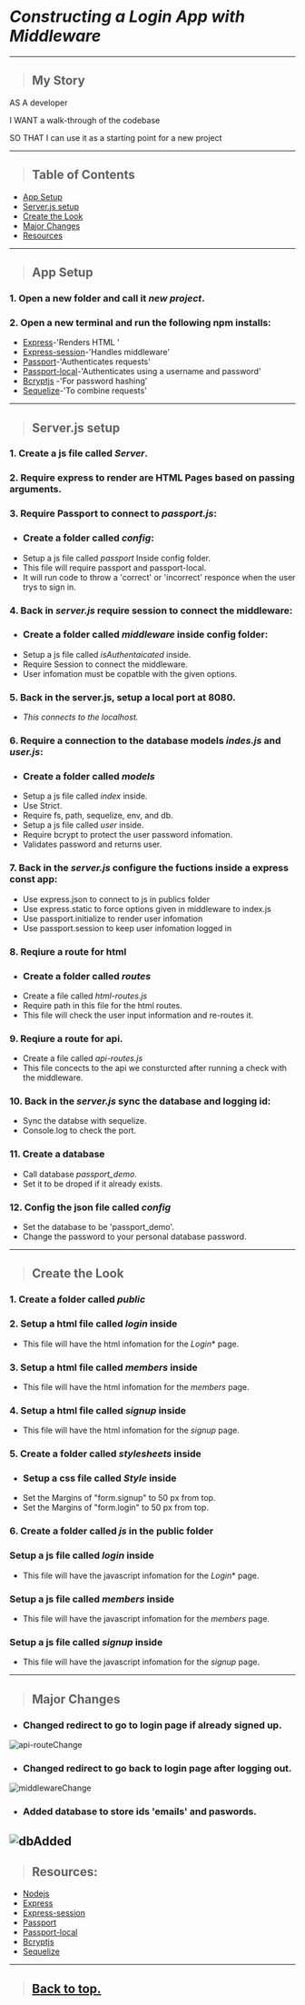 # *Constructing a Login App with Middleware*
---
> ## **My Story**

AS A developer

I WANT a walk-through of the codebase

SO THAT I can use it as a starting point for a new project

---
> ## **Table of Contents**
* [App Setup](#App-Setup)
* [Server.js setup](#Server.js-setup)
* [Create the Look](#Create-the-Look)
* [Major Changes](#Major-Changes)
* [Resources](#Resources)
---
>## **App Setup**

### 1. Open a new folder and call it *new project*.
### 2. Open a new terminal and run the following npm installs: 
 * [Express](https://www.npmjs.com/package/express)-'Renders HTML '
 * [Express-session](https://www.npmjs.com/package/express-session)-'Handles middleware'
 * [Passport](https://www.npmjs.com/package/passport)-'Authenticates requests'
 * [Passport-local](https://www.npmjs.com/package/passport-local)-'Authenticates using a username and password' 
 * [Bcryptjs](https://www.npmjs.com/package/bcryptjs)
    -'For password hashing'
 * [Sequelize](https://sequelize.org/)-'To combine requests'

---
>## **Server.js setup**

### 1. Create a js file called *Server*.
### 2. Require express to render are HTML Pages based on passing arguments.
### 3. Require Passport to connect to *passport.js*:

* ### Create a folder called *config*:
* Setup a js file called *passport* Inside config folder.
* This file will require passport and passport-local.
* It will run code to throw a 'correct' or 'incorrect' responce when the user trys to sign in.

### 4. Back in *server.js* require session to connect the middleware:

* ### Create a folder called *middleware* inside config folder:
* Setup a js file called *isAuthentaicated* inside.
* Require Session to connect the middleware.
* User infomation must be copatble with the given options.

### 5. Back in the server.js, setup a local port at 8080. 
* *This connects to the localhost.*

### 6. Require a connection to the database models *indes.js* and *user.js*:
* ### Create a folder called *models*
* Setup a js file called *index* inside.
* Use Strict.
* Require fs, path, sequelize, env, and db.
* Setup a js file called *user* inside.
* Require bcrypt to protect the user password infomation.
* Validates password and returns user.

### 7. Back in the *server.js* configure the fuctions inside  a express const app:
* Use express.json to connect to js in publics folder
* Use express.static to force options given in middleware to index.js
* Use passport.initialize to render user infomation
* Use passport.session to keep user infomation logged in

### 8. Reqiure a route for html
* ### Create a folder called *routes*
* Create a file called *html-routes.js* 
* Require path in this file for the html routes. 
* This file will check the user input information and re-routes it. 
### 9. Reqiure a route for api.
* Create a file called *api-routes.js*
* This file concects to the api we consturcted after running a check with the middleware.

### 10. Back in the *server.js* sync the database and logging id:
* Sync the databse with sequelize.
* Console.log to check the port.

### 11. Create a database
* Call database *passport_demo*.
* Set it to be droped if it already exists.

### 12. Config the json file called *config*
* Set the database to be 'passport_demo'.
* Change the password to your personal database password.
---
>## **Create the Look**

### 1. Create a folder called *public* 
### 2. Setup a html file called *login* inside
* This file will have the html infomation for the *Login** page.
### 3. Setup a html file called *members* inside
* This file will have the html infomation for the *members* page.
### 4. Setup a html file called *signup* inside
* This file will have the html infomation for the *signup* page.

### 5. Create a folder called *stylesheets* inside
* ### Setup a css file called *Style* inside
* Set the Margins of "form.signup" to 50 px from top.
* Set the Margins of "form.login" to 50 px from top.

### 6. Create a folder called *js* in the public folder
### Setup a js file called *login* inside
* This file will have the javascript infomation for the *Login** page.
### Setup a js file called *members* inside
* This file will have the javascript infomation for the *members* page.
### Setup a js file called *signup* inside
* This file will have the javascript infomation for the *signup* page.
---
>## **Major Changes**

* ### Changed redirect to go to login page if already signed up.
 ![api-routeChange](api-routes.png)

* ### Changed redirect to go back to login page after logging out.
 ![middlewareChange](middlepic.png)

* ### Added database to store ids 'emails' and paswords.
![dbAdded](DB.png)
---
> ## **Resources:**
* [Nodejs](https://nodejs.org/en/)
* [Express](https://www.npmjs.com/package/express)
* [Express-session](https://www.npmjs.com/package/express-session)
* [Passport](https://www.npmjs.com/package/passport)
* [Passport-local](https://www.npmjs.com/package/passport-local)
* [Bcryptjs](https://www.npmjs.com/package/bcryptjs)
* [Sequelize](https://sequelize.org/)
---
>## [Back to top.](#Constructing-a-Login-App-with-Middleware)
